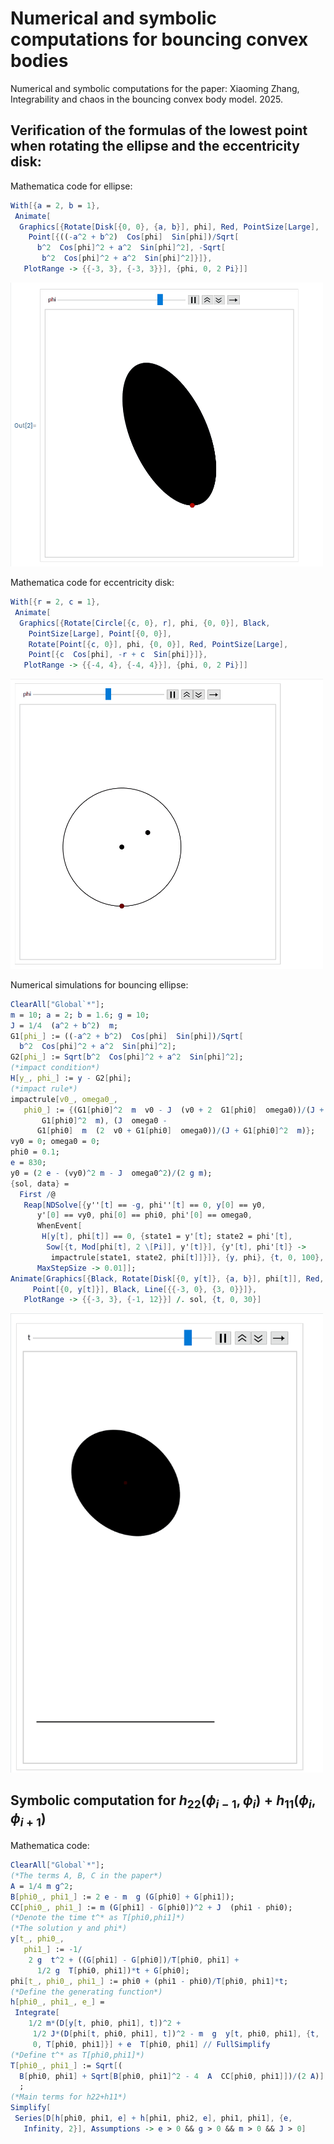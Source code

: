 # Numerical and symbolic computations for bouncing convex bodies
Numerical and symbolic computations for the paper: Xiaoming Zhang, Integrability and chaos in the bouncing convex body model. 2025.

## Verification of the formulas of the lowest point when rotating the ellipse and the eccentricity disk:
Mathematica code for ellipse:
```mathematica
With[{a = 2, b = 1},
 Animate[
  Graphics[{Rotate[Disk[{0, 0}, {a, b}], phi], Red, PointSize[Large], 
    Point[{((-a^2 + b^2)  Cos[phi]  Sin[phi])/Sqrt[
      b^2  Cos[phi]^2 + a^2  Sin[phi]^2], -Sqrt[
       b^2  Cos[phi]^2 + a^2  Sin[phi]^2]}]}, 
   PlotRange -> {{-3, 3}, {-3, 3}}], {phi, 0, 2 Pi}]]
```

<img src="rotate_ellipse.gif" width="500"/>


Mathematica code for eccentricity disk:

```mathematica
With[{r = 2, c = 1},
 Animate[
  Graphics[{Rotate[Circle[{c, 0}, r], phi, {0, 0}], Black, 
    PointSize[Large], Point[{0, 0}], 
    Rotate[Point[{c, 0}], phi, {0, 0}], Red, PointSize[Large], 
    Point[{c  Cos[phi], -r + c  Sin[phi]}]}, 
   PlotRange -> {{-4, 4}, {-4, 4}}], {phi, 0, 2 Pi}]]
```

<img src="rotate_circle.gif" width="500"/>

Numerical simulations for bouncing ellipse:
```mathematica
ClearAll["Global`*"];
m = 10; a = 2; b = 1.6; g = 10;
J = 1/4  (a^2 + b^2)  m;
G1[phi_] := ((-a^2 + b^2)  Cos[phi]  Sin[phi])/Sqrt[
  b^2  Cos[phi]^2 + a^2  Sin[phi]^2];
G2[phi_] := Sqrt[b^2  Cos[phi]^2 + a^2  Sin[phi]^2];
(*impact condition*)
H[y_, phi_] := y - G2[phi];
(*impact rule*)
impactrule[v0_, omega0_, 
   phi0_] := {(G1[phi0]^2  m  v0 - J  (v0 + 2  G1[phi0]  omega0))/(J +
       G1[phi0]^2  m), (J  omega0 - 
      G1[phi0]  m  (2  v0 + G1[phi0]  omega0))/(J + G1[phi0]^2  m)};
vy0 = 0; omega0 = 0;
phi0 = 0.1;
e = 830;
y0 = (2 e - (vy0)^2 m - J  omega0^2)/(2 g m);
{sol, data} = 
  First /@ 
   Reap[NDSolve[{y''[t] == -g, phi''[t] == 0, y[0] == y0, 
      y'[0] == vy0, phi[0] == phi0, phi'[0] == omega0,
      WhenEvent[
       H[y[t], phi[t]] == 0, {state1 = y'[t]; state2 = phi'[t], 
        Sow[{t, Mod[phi[t], 2 \[Pi]], y'[t]}], {y'[t], phi'[t]} -> 
         impactrule[state1, state2, phi[t]]}]}, {y, phi}, {t, 0, 100},
      MaxStepSize -> 0.01]];
Animate[Graphics[{Black, Rotate[Disk[{0, y[t]}, {a, b}], phi[t]], Red,
     Point[{0, y[t]}], Black, Line[{{-3, 0}, {3, 0}}]}, 
   PlotRange -> {{-3, 3}, {-1, 12}}] /. sol, {t, 0, 30}]
```
<img src="bouncing_ellipse.gif" width="500"/>

## Symbolic computation for $h_{22}(\phi_{i-1},\phi_{i})+h_{11}(\phi_{i},\phi_{i+1})$

Mathematica code:
```mathematica
ClearAll["Global`*"];
(*The terms A, B, C in the paper*)
A = 1/4 m g^2;
B[phi0_, phi1_] := 2 e - m  g (G[phi0] + G[phi1]);
CC[phi0_, phi1_] := m (G[phi1] - G[phi0])^2 + J  (phi1 - phi0);
(*Denote the time t^* as T[phi0,phi1]*)
(*The solution y and phi*)
y[t_, phi0_, 
   phi1_] := -1/
    2 g  t^2 + ((G[phi1] - G[phi0])/T[phi0, phi1] + 
      1/2 g  T[phi0, phi1])*t + G[phi0];
phi[t_, phi0_, phi1_] := phi0 + (phi1 - phi0)/T[phi0, phi1]*t;
(*Define the generating function*)
h[phi0_, phi1_, e_] = 
 Integrate[
    1/2 m*(D[y[t, phi0, phi1], t])^2 + 
     1/2 J*(D[phi[t, phi0, phi1], t])^2 - m  g  y[t, phi0, phi1], {t, 
     0, T[phi0, phi1]}] + e  T[phi0, phi1] // FullSimplify
(*Define t^* as T[phi0,phi1]*)
T[phi0_, phi1_] := Sqrt[(
  B[phi0, phi1] + Sqrt[B[phi0, phi1]^2 - 4  A  CC[phi0, phi1]])/(2 A)]
  ;
(*Main terms for h22+h11*)
Simplify[
 Series[D[h[phi0, phi1, e] + h[phi1, phi2, e], phi1, phi1], {e, 
   Infinity, 2}], Assumptions -> e > 0 && g > 0 && m > 0 && J > 0]
```
